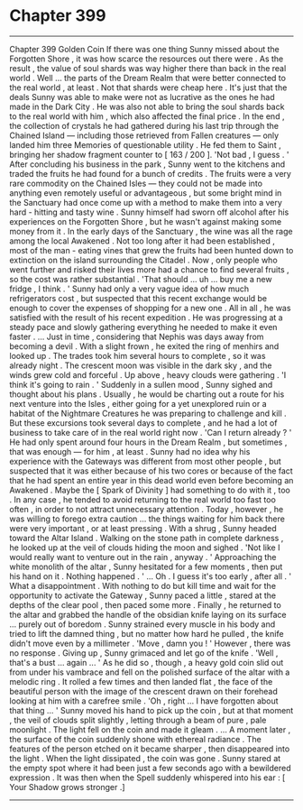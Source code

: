 
# Chapter 399


---

Chapter 399 Golden Coin
If there was one thing Sunny missed about the Forgotten Shore , it was how scarce the resources out there were . As the result , the value of soul shards was way higher there than back in the real world . Well … the parts of the Dream Realm that were better connected to the real world , at least .
Not that shards were cheap here . It's just that the deals Sunny was able to make were not as lucrative as the ones he had made in the Dark City . He was also not able to bring the soul shards back to the real world with him , which also affected the final price .
In the end , the collection of crystals he had gathered during his last trip through the Chained Island — including those retrieved from Fallen creatures — only landed him three Memories of questionable utility . He fed them to Saint , bringing her shadow fragment counter to [ 163 / 200 ].
'Not bad , I guess . '
After concluding his business in the park , Sunny went to the kitchens and traded the fruits he had found for a bunch of credits .
The fruits were a very rare commodity on the Chained Isles — they could not be made into anything even remotely useful or advantageous , but some bright mind in the Sanctuary had once come up with a method to make them into a very hard - hitting and tasty wine . Sunny himself had sworn off alcohol after his experiences on the Forgotten Shore , but he wasn't against making some money from it .
In the early days of the Sanctuary , the wine was all the rage among the local Awakened . Not too long after it had been established , most of the man - eating vines that grew the fruits had been hunted down to extinction on the island surrounding the Citadel . Now , only people who went further and risked their lives more had a chance to find several fruits , so the cost was rather substantial .
'That should … uh … buy me a new fridge , I think . '
Sunny had only a very vague idea of how much refrigerators cost , but suspected that this recent exchange would be enough to cover the expenses of shopping for a new one .
All in all , he was satisfied with the result of his recent expedition . He was progressing at a steady pace and slowly gathering everything he needed to make it even faster .
... Just in time , considering that Nephis was days away from becoming a devil .
With a slight frown , he exited the ring of menhirs and looked up .
The trades took him several hours to complete , so it was already night . The crescent moon was visible in the dark sky , and the winds grew cold and forceful . Up above , heavy clouds were gathering .
'I think it's going to rain . '
Suddenly in a sullen mood , Sunny sighed and thought about his plans .
Usually , he would be charting out a route for his next venture into the Isles , either going for a yet unexplored ruin or a habitat of the Nightmare Creatures he was preparing to challenge and kill . But these excursions took several days to complete , and he had a lot of business to take care of in the real world right now .
'Can I return already ? '
He had only spent around four hours in the Dream Realm , but sometimes , that was enough — for him , at least . Sunny had no idea why his experience with the Gateways was different from most other people , but suspected that it was either because of his two cores or because of the fact that he had spent an entire year in this dead world even before becoming an Awakened .
Maybe the [ Spark of Divinity ] had something to do with it , too .
In any case , he tended to avoid returning to the real world too fast too often , in order to not attract unnecessary attention . Today , however , he was willing to forego extra caution … the things waiting for him back there were very important , or at least pressing .
With a shrug , Sunny headed toward the Altar Island . Walking on the stone path in complete darkness , he looked up at the veil of clouds hiding the moon and sighed .
'Not like I would really want to venture out in the rain , anyway . '
Approaching the white monolith of the altar , Sunny hesitated for a few moments , then put his hand on it .
Nothing happened .
' ... Oh . I guess it's too early , after all . '
What a disappointment .
With nothing to do but kill time and wait for the opportunity to activate the Gateway , Sunny paced a little , stared at the depths of the clear pool , then paced some more .
Finally , he returned to the altar and grabbed the handle of the obsidian knife laying on its surface … purely out of boredom .
Sunny strained every muscle in his body and tried to lift the damned thing , but no matter how hard he pulled , the knife didn't move even by a millimeter .
'Move , damn you ! '
However , there was no response .
Giving up , Sunny grimaced and let go of the knife .
'Well , that's a bust … again ... '
As he did so , though , a heavy gold coin slid out from under his vambrace and fell on the polished surface of the altar with a melodic ring . It rolled a few times and then landed flat , the face of the beautiful person with the image of the crescent drawn on their forehead looking at him with a carefree smile .
'Oh , right … I have forgotten about that thing … '
Sunny moved his hand to pick up the coin , but at that moment , the veil of clouds split slightly , letting through a beam of pure , pale moonlight .
The light fell on the coin and made it gleam .
… A moment later , the surface of the coin suddenly shone with ethereal radiance . The features of the person etched on it became sharper , then disappeared into the light .
When the light dissipated , the coin was gone .
Sunny stared at the empty spot where it had been just a few seconds ago with a bewildered expression .
It was then when the Spell suddenly whispered into his ear :
[ Your Shadow grows stronger .]

---

